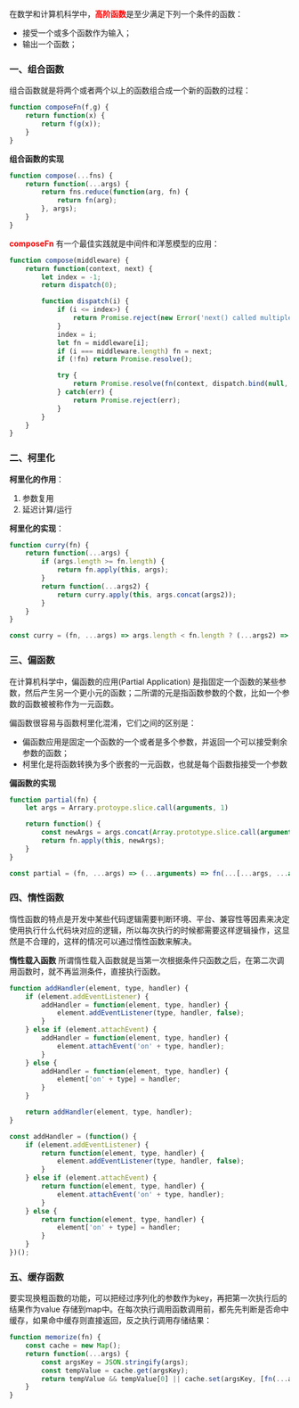 在数学和计算机科学中，<b style="color:red">高阶函数</b>是至少满足下列一个条件的函数：
- 接受一个或多个函数作为输入；
- 输出一个函数；


### <b>一、组合函数</b>
组合函数就是将两个或者两个以上的函数组合成一个新的函数的过程：

```js
function composeFn(f,g) {
    return function(x) {
        return f(g(x));
    }
}
```

**组合函数的实现**

```js
function compose(...fns) {
    return function(...args) {
        return fns.reduce(function(arg, fn) {
            return fn(arg);
        }, args);
    }
}
```

<b style="color:red">composeFn</b> 有一个最佳实践就是中间件和洋葱模型的应用：

```js
function compose(middleware) {
    return function(context, next) {
        let index = -1;
        return dispatch(0);

        function dispatch(i) {
            if (i <= index>) {
                return Promise.reject(new Error('next() called multiple times'));
            }
            index = i;
            let fn = middleware[i];
            if (i === middleware.length) fn = next;
            if (!fn) return Promise.resolve();

            try {
                return Promise.resolve(fn(context, dispatch.bind(null, i+1)));
            } catch(err) {
                return Promise.reject(err);
            }
        }
    }
}
```

### <b>二、柯里化</b>

**柯里化的作用**：
1. 参数复用
2. 延迟计算/运行

**柯里化的实现**：

```js
function curry(fn) {
    return function(...args) {
        if (args.length >= fn.length) {
            return fn.apply(this, args);
        }
        return function(...args2) {
            return curry.apply(this, args.concat(args2));
        }
    }
}

```

```js
const curry = (fn, ...args) => args.length < fn.length ? (...args2) => curry(fn, ...args, ...args2) : fn(...args);
```

### **三、偏函数**

在计算机科学中，偏函数的应用(Partial Application) 是指固定一个函数的某些参数，然后产生另一个更小元的函数；二所谓的元是指函数参数的个数，比如一个参数的函数被被称作为一元函数。

偏函数很容易与函数柯里化混淆，它们之间的区别是：
- 偏函数应用是固定一个函数的一个或者是多个参数，并返回一个可以接受剩余参数的函数；
- 柯里化是将函数转换为多个嵌套的一元函数，也就是每个函数指接受一个参数


**偏函数的实现**

```js
function partial(fn) {
    let args = Arrary.protoype.slice.call(arguments, 1)

    return function() {
        const newArgs = args.concat(Array.prototype.slice.call(arguments));
        return fn.apply(this, newArgs);
    }
}
```

```js
const partial = (fn, ...args) => (...arguments) => fn(...[...args, ...arguments]);
```

### **四、惰性函数**
惰性函数的特点是开发中某些代码逻辑需要判断环境、平台、兼容性等因素来决定使用执行什么代码块对应的逻辑，所以每次执行的时候都需要这样逻辑操作，这显然是不合理的，这样的情况可以通过惰性函数来解决。

**惰性载入函数**
所谓惰性载入函数就是当第一次根据条件只函数之后，在第二次调用函数时，就不再监测条件，直接执行函数。

```js
function addHandler(element, type, handler) {
    if (element.addEventListener) {
        addHandler = function(element, type, handler) {
            element.addEventListener(type, handler, false);
        }
    } else if (element.attachEvent) {
        addHandler = function(element, type, handler) {
            element.attachEvent('on' + type, handler);
        }
    } else {
        addHandler = function(element, type, handler) {
            element['on' + type] = handler;
        }
    }

    return addHandler(element, type, handler);
}
```

```js
const addHandler = (function() {
    if (element.addEventListener) {
        return function(element, type, handler) {
            element.addEventListener(type, handler, false);
        }
    } else if (element.attachEvent) {
        return function(element, type, handler) {
            element.attachEvent('on' + type, handler);
        }
    } else {
        return function(element, type, handler) {
            element['on' + type] = handler;
        }
    }
})();
```

### **五、缓存函数**
要实现换粗函数的功能，可以把经过序列化的参数作为key，再把第一次执行后的结果作为value 存储到map中。在每次执行调用函数调用前，都先先判断是否命中缓存，如果命中缓存则直接返回，反之执行调用存储结果：

```js
function memorize(fn) {
    const cache = new Map();
    return function(...args) {
        const argsKey = JSON.stringify(args);
        const tempValue = cache.get(argsKey);
        return tempValue && tempValue[0] || cache.set(argsKey, [fn(...args)]).get(argsKey)[0];
    }
}
```